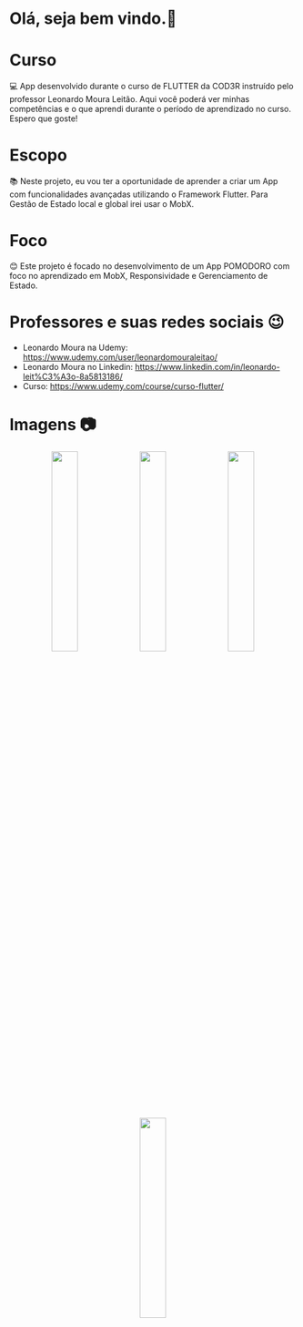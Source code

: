 # Olá, seja bem vindo.👋

# Curso
💻 App desenvolvido durante o curso de FLUTTER da COD3R instruído pelo professor Leonardo Moura Leitão. Aqui você poderá ver minhas competências e o que aprendi durante o período de aprendizado no curso. Espero que goste!

# Escopo
📚 Neste projeto, eu vou ter a oportunidade de aprender a criar um App com funcionalidades avançadas utilizando o Framework Flutter. Para Gestão de Estado local e global irei usar o MobX. 

# Foco
😊 Este projeto é focado no desenvolvimento de um App POMODORO com foco no aprendizado em MobX, Responsividade e Gerenciamento de Estado.

# Professores e suas redes sociais 😉

* Leonardo Moura na Udemy: https://www.udemy.com/user/leonardomouraleitao/
* Leonardo Moura no Linkedin: https://www.linkedin.com/in/leonardo-leit%C3%A3o-8a5813186/
* Curso: https://www.udemy.com/course/curso-flutter/

# Imagens 📷

<div align="center">
    <img src="https://user-images.githubusercontent.com/93683859/206293457-54fc8780-e95e-4ba6-bf5b-6c7b398f8bdf.png" width="30%"</img> 
    <img src="https://user-images.githubusercontent.com/93683859/206293462-5635f676-6ba9-4c24-8152-634f92f617bc.png" width="30%"</img> 
    <img src="https://user-images.githubusercontent.com/93683859/206293463-66977674-b50e-4ba4-8244-95e2dc991e72.png" width="30%"</img> 
    <img src="https://user-images.githubusercontent.com/93683859/206293465-7ddb106d-b96c-4261-a38c-0ce313541eaa.png" width="30%"</img> 
</div>
